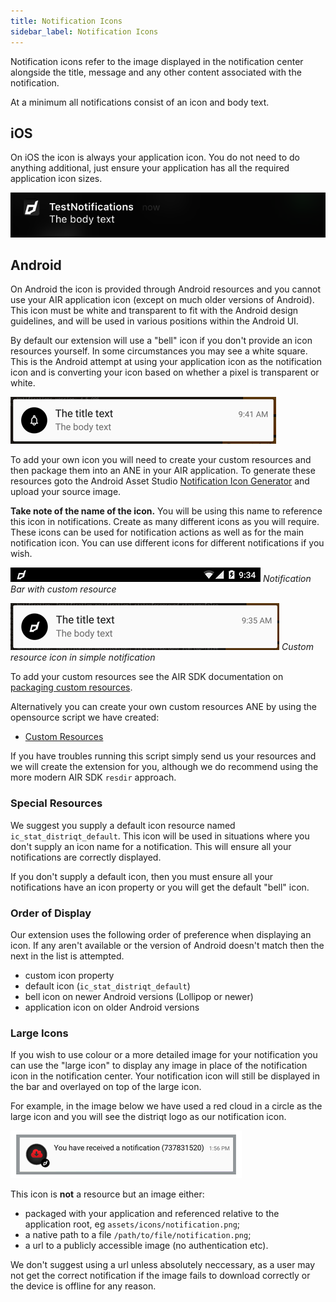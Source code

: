 ```yaml
---
title: Notification Icons
sidebar_label: Notification Icons
---
```



Notification icons refer to the image displayed in the notification center alongside the title, message and any other content associated with the notification.

At a minimum all notifications consist of an icon and body text. 


## iOS 

On iOS the icon is always your application icon. You do not need to do anything additional, just ensure your application has all the required application icon sizes.

![](images/notifications/ios-notifications-simple.png)




## Android

On Android the icon is provided through Android resources and you cannot use your AIR application icon (except on much older versions of Android). This icon must be white and transparent to fit with the Android design guidelines, and will be used in various positions within the Android UI.


By default our extension will use a "bell" icon if you don't provide an icon resources yourself. In some circumstances you may see a white square. This is the Android attempt at using your application icon as the notification icon and is converting your icon based on whether a pixel is transparent or white.

![](images/notifications/android-notifications-bell.png)



To add your own icon you will need to create your custom resources and then package them into an ANE in your AIR application. To generate these resources goto the Android Asset Studio [Notification Icon Generator](https://romannurik.github.io/AndroidAssetStudio/icons-notification.html#source.space.trim=1&source.space.pad=0&name=ic_stat_distriqt_default) and upload your source image. 

**Take note of the name of the icon.** You will be using this name to reference this icon in notifications. Create as many different icons as you will require. These icons can be used for notification actions as well as for the main notification icon. You can use different icons for different notifications if you wish.


![](images/notifications/android-notifications-bar.png)
*Notification Bar with custom resource*

![](images/notifications/android-notifications-simple.png)
*Custom resource icon in simple notification*


To add your custom resources see the AIR SDK documentation on [packaging custom resources](https://airsdk.dev/docs/tutorials/platform/android/custom-resources). 

Alternatively you can create your own custom resources ANE by using the opensource script we have created:

- [Custom Resources](https://github.com/distriqt/ANE-CustomResources)

If you have troubles running this script simply send us your resources and we will create the extension for you, although we do recommend using the more modern AIR SDK `resdir` approach.



### Special Resources

We suggest you supply a default icon resource named `ic_stat_distriqt_default`. This icon will be used in situations where you don't supply an icon name for a notification. This will ensure all your notifications are correctly displayed.

If you don't supply a default icon, then you must ensure all your notifications have an icon property or you will get the default "bell" icon.




### Order of Display

Our extension uses the following order of preference when displaying an icon. If any aren't available or the version of Android doesn't match then the next in the list is attempted.

- custom icon property 
- default icon (`ic_stat_distriqt_default`)
- bell icon on newer Android versions (Lollipop or newer)
- application icon on older Android versions



### Large Icons 

If you wish to use colour or a more detailed image for your notification you can use the "large icon" to display any image in place of the notification icon in the notification center. Your notification icon will still be displayed in the bar and overlayed on top of the large icon. 

For example, in the image below we have used a red cloud in a circle as the large icon and you will see the distriqt logo as our notification icon.

![](images/notifications/android-largeicon.png)

This icon is **not** a resource but an image either:
- packaged with your application and referenced relative to the application root, eg `assets/icons/notification.png`;
- a native path to a file `/path/to/file/notification.png`;
- a url to a publicly accessible image (no authentication etc). 

We don't suggest using a url unless absolutely neccessary, as a user may not get the correct notification if the image fails to download correctly or the device is offline for any reason. 


